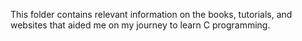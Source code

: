 This folder contains relevant information on the books, tutorials, and websites that aided me on my journey to learn C programming.
